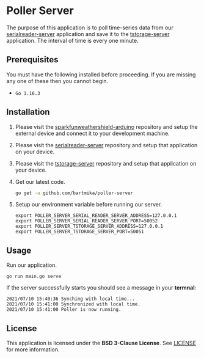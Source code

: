 # Poller Server

The purpose of this application is to poll time-series data from our [serialreader-server](https://github.com/bartmika/serialreader-server) application and save it to the [tstorage-server](https://github.com/bartmika/tstorage-server) application. The interval of time is every one minute.

## Prerequisites

You must have the following installed before proceeding. If you are missing any one of these then you cannot begin.

* ``Go 1.16.3``

## Installation
1. Please visit the [sparkfunweathershield-arduino](https://github.com/bartmika/sparkfunweathershield-arduino) repository and setup the external device and connect it to your development machine.

2. Please visit the [serialreader-server](https://github.com/bartmika/serialreader-server) repository and setup that application on your device.

3. Please visit the [tstorage-server](https://github.com/bartmika/tstorage-server) repository and setup that application on your device.

4. Get our latest code.

    ```bash
    go get -u github.com/bartmika/poller-server
    ```

5. Setup our environment variable before running our server.

    ```
    export POLLER_SERVER_SERIAL_READER_SERVER_ADDRESS=127.0.0.1
    export POLLER_SERVER_SERIAL_READER_SERVER_PORT=50052
    export POLLER_SERVER_TSTORAGE_SERVER_ADDRESS=127.0.0.1
    export POLLER_SERVER_TSTORAGE_SERVER_PORT=50051
    ```

## Usage
Run our application.

    go run main.go serve

If the server successfully starts you should see a message in your **termnal**:

    2021/07/10 15:40:36 Synching with local time...
    2021/07/10 15:41:00 Synchronized with local time.
    2021/07/10 15:41:00 Poller is now running.

## License

This application is licensed under the **BSD 3-Clause License**. See [LICENSE](LICENSE) for more information.
